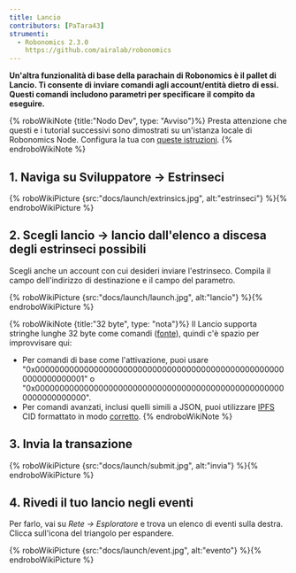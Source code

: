 ```yaml
---
title: Lancio
contributors: [PaTara43]
strumenti:
  - Robonomics 2.3.0
    https://github.com/airalab/robonomics
---
```


**Un'altra funzionalità di base della parachain di Robonomics è il pallet di Lancio. Ti consente di inviare comandi agli account/entità dietro di essi. Questi comandi includono parametri per specificare il compito da eseguire.**

{% roboWikiNote {title:"Nodo Dev", type: "Avviso"}%} Presta attenzione che questi e i tutorial successivi sono dimostrati su un'istanza locale di Robonomics Node. Configura la tua con [queste istruzioni](/docs/run-dev-node).
{% endroboWikiNote %}

## 1. Naviga su Sviluppatore -> Estrinseci

{% roboWikiPicture {src:"docs/launch/extrinsics.jpg", alt:"estrinseci"} %}{% endroboWikiPicture %}

## 2. Scegli lancio -> lancio dall'elenco a discesa degli estrinseci possibili

Scegli anche un account con cui desideri inviare l'estrinseco. Compila il campo dell'indirizzo di destinazione e il campo del parametro.

{% roboWikiPicture {src:"docs/launch/launch.jpg", alt:"lancio"} %}{% endroboWikiPicture %}

{% roboWikiNote {title:"32 byte", type: "nota"}%}   Il Lancio supporta stringhe lunghe 32 byte come comandi ([fonte](https://polkascan.github.io/py-scale-codec/types.html#scalecodec.types.H256)),
  quindi c'è spazio per improvvisare qui:
  - Per comandi di base come l'attivazione, puoi usare "0x0000000000000000000000000000000000000000000000000000000000000001" o
  "0x0000000000000000000000000000000000000000000000000000000000000000".
  - Per comandi avanzati, inclusi quelli simili a JSON, puoi utilizzare [IPFS](https://ipfs.tech/) CID formattato in modo
  [corretto](https://multi-agent-io.github.io/robonomics-interface/modules.html#robonomicsinterface.utils.ipfs_qm_hash_to_32_bytes).
{% endroboWikiNote %}

## 3. Invia la transazione

{% roboWikiPicture {src:"docs/launch/submit.jpg", alt:"invia"} %}{% endroboWikiPicture %}

## 4. Rivedi il tuo lancio negli eventi

Per farlo, vai su *Rete -> Esploratore* e trova un elenco di eventi sulla destra. Clicca sull'icona del triangolo per espandere.

{% roboWikiPicture {src:"docs/launch/event.jpg", alt:"evento"} %}{% endroboWikiPicture %}
